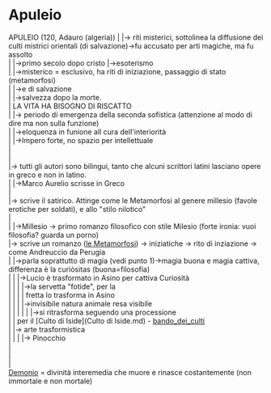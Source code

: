 # Apuleio
APULEIO (120, Adauro (algeria))
 |
 |-> riti misterici, sottolinea la diffusione dei culti mistrici orientali (di salvazione)->fu accusato per arti magiche, ma fu assolto  
 |					 |->primo secolo dopo cristo	|->esoterismo  
 |									|->misterico = esclusivo, ha riti di iniziazione, passaggio di stato (metamorfosi)  
 |														|->e di salvazione   
 |															  |->salvezza dopo la morte.  
 |																LA VITA HA BISOGNO DI RISCATTO  
 |
 |-> periodo di emergenza della seconda sofistica (attenzione al modo di dire ma non sulla funzione)  
 |										|->eloquenza in funione all cura dell'interiorità  
 |										|->Impero forte, no spazio per intellettuale  
 |  
 |  
 |-> tutti gli autori sono bilingui, tanto che alcuni scrittori latini lasciano opere in greco e non in latino.  
 |				|->Marco Aurelio scrisse in Greco  
 |  
 |-> scrive il satirico. Attinge come le Metamorfosi al genere millesio (favole erotiche per soldati), e allo "stilo nilotico"  
 |  
 |				|->Millesio -> primo romanzo filosofico con stile Milesio (forte ironia: vuoi filosofia? guarda un porno)  
 |-> scrive un romanzo ([le Metamorfosi](Apuleio_metamorfosi.md)) -> iniziatiche -> rito di inziazione -> come Andreuccio da Perugia  
 |     		|->parla soprattutto di magia (vedi punto 1)->magia buona e magia cattiva, differenza è la curiòsitas (buona=filosofia)  
 |		|											    |->Lucio è trasformato in Asino per cattiva Curiosità  
 |		|											    |	|->la servetta "fotide", per la   
 |		|											    |	|  fretta lo trasforma in Asino  
 |		|											    |	|->invisibile natura animale resa visibile  
 |   |   |
 |		|											    |->si ritrasforma seguendo una processione   
 |		|												   per il [Culto di Iside](Culto di Iside.md)	- [bando_dei_culti](bando_dei_culti)  
 |		|-> arte trasformistica  
 |   |
 |		|-> Pinocchio  
 |		  
 |  
 |  
 [Demonio](Demonio) = divinità interemedia che muore e rinasce costantemente (non immortale e non mortale)

